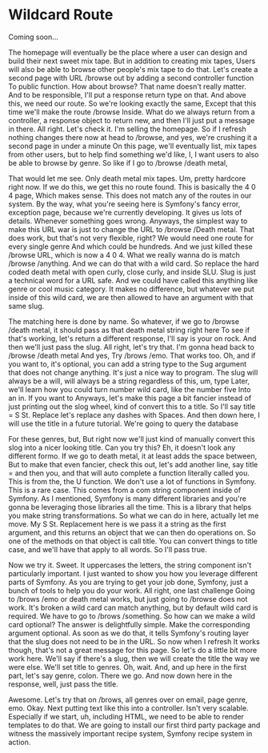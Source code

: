 # Wildcard Route

Coming soon...

The homepage will eventually be the place where a user can design and build their
next sweet mix tape. But in addition to creating mix tapes, Users will also be able
to browse other people's mix tape to do that. Let's create a second page with URL
/browse out by adding a second controller function To public function. How about
browse? That name doesn't really matter. And to be responsible, I'll put a response
return type on that. And above this, we need our route. So we're looking exactly the
same, Except that this time we'll make the route /browse Inside. What do we always
return from a controller, a response object to return new, and then I'll just put a
message in there. All right. Let's check it. I'm selling the homepage. So if I
refresh nothing changes there now at head to /browse, and yes, we're crushing it a
second page in under a minute On this page, we'll eventually list, mix tapes from
other users, but to help find something we'd like, I, I want users to also be able to
browse by genre. So like if I go to /browse /death metal,

That would let me see. Only death metal mix tapes. Um, pretty hardcore right now. If
we do this, we get this no route found. This is basically the 4 0 4 page, Which makes
sense. This does not match any of the routes in our system. By the way, what you're
seeing here is Symfony's fancy error, exception page, because we're currently
developing. It gives us lots of details. Whenever something goes wrong. Anyways, the
simplest way to make this URL war is just to change the URL to /browse /Death metal.
That does work, but that's not very flexible, right? We would need one route for
every single genre And which could be hundreds. And we just killed these /browse URL,
which is now a 4 0 4. What we really wanna do is match /browse /anything. And we can
do that with a wild card. So replace the hard coded death metal with open curly,
close curly, and inside SLU. Slug is just a technical word for a URL safe. And we
could have called this anything like genre or cool music category. It makes no
difference, but whatever we put inside of this wild card, we are then allowed to have
an argument with that same slug.

The matching here is done by name. So whatever, if we go to /browse /death metal, it
should pass as that death metal string right here To see if that's working, let's
return a different response, I'll say is your on rock. And then we'll just pass the
slug. All right, let's try that. I'm gonna head back to /browse /death metal And yes,
Try /brows /emo. That works too. Oh, and if you want to, it's optional, you can add a
string type to the Sug argument that does not change anything. It's just a nice way
to program. The slug will always be a will, will always be a string regardless of
this, um, type Later, we'll learn how you could turn number wild card, like the
number five Into an in. If you want to Anyways, let's make this page a bit fancier
instead of just printing out the slog wheel, kind of convert this to a title. So I'll
say title = S St. Replace let's replace any dashes with Spaces. And then down here, I
will use the title in a future tutorial. We're going to query the database

For these genres, but, But right now we'll just kind of manually convert this slog
into a nicer looking title. Can you try this? Eh, it doesn't look any different
formo. If we go to death metal, it at least adds the space between, But to make that
even fancier, check this out, let's add another line, say title = and then you, and
that will auto complete a function literally called you. This is from the, the U
function. We don't use a lot of functions in Symfony. This is a rare case. This comes
from a com string component inside of Symfony. As I mentioned, Symfony is many
different libraries and you're gonna be leveraging those libraries all the time. This
is a library that helps you make string transformations. So what we can do in here,
actually let me move. My S St. Replacement here is we pass it a string as the first
argument, and this returns an object that we can then do operations on. So one of the
methods on that object is call title. You can convert things to title case, and we'll
have that apply to all words. So I'll pass true.

Now we try it. Sweet. It uppercases the letters, the string component isn't
particularly important. I just wanted to show you how you leverage different parts of
Symfony. As you are trying to get your job done, Symfony, just a bunch of tools to
help you do your work. All right, one last challenge Going to /brows /emo or death
metal works, but just going to /browse does not work. It's broken a wild card can
match anything, but by default wild card is required. We have to go to /brows
/something. So how can we make a wild card optional? The answer is delightfully
simple. Make the corresponding argument optional. As soon as we do that, it tells
Symfony's routing layer that the slug does not need to be in the URL. So now when I
refresh It works though, that's not a great message for this page. So let's do a
little bit more work here. We'll say if there's a slug, then we will create the title
the way we were else. We'll set title to genres. Oh, wait. And, and up here in the
first part, let's say genre, colon. There we go. And now down here in the response,
well, just pass the title.

Awesome. Let's try that on /brows, all genres over on email, page genre, emo. Okay.
Next putting text like this into a controller. Isn't very scalable. Especially if we
start, uh, including HTML, we need to be able to render templates to do that. We are
going to install our first third party package and witness the massively important
recipe system, Symfony recipe system in action.

